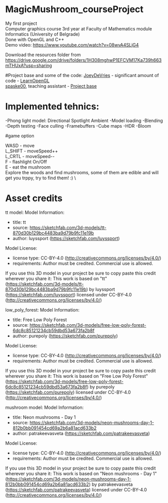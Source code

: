 # MagicMushroom_courseProject
My first project \
Computer graphics course 3rd year at Faculty of Mathematics module Informatics (University of Belgrade)   \
Done with OpenGL and C++ \
Demo video: https://www.youtube.com/watch?v=08wvA4SLjG4

Download the resources folder from https://drive.google.com/drive/folders/1H308mghwP1EFCVM17Ka739h663mTHUxA?usp=sharing

#Project base and some of the code:
[JoeyDeVries](https://github.com/JoeyDeVries/) - significant amount of code - [LearnOpenGL](https://github.com/JoeyDeVries/LearnOpenGL)  
[spaske00](https://github.com/spaske00), teaching assistant - [Project base](https://github.com/matf-racunarska-grafika/project_base/)


# Implemented tehnics:
-Phong light model:
  Directional
  Spotlight
  Ambient
-Model loading
-Blending
-Depth testing
-Face culling
-Framebuffers
-Cube maps
-HDR
-Bloom

#game option

WASD - move \
L_SHIFT - moveSpeed++ \
L_CRTL - moveSpeed-- \
F - flashlight On/Off \
E - eat the mushroom \
Explore the woods and find mushrooms, some of them are edible and will get you trppy, try to find them! :) \

# Asset credits
tt model:
Model Information:
* title:	tt
* source:	https://sketchfab.com/3d-models/tt-870d30b129bc4483ba9d79b9fc11e19b
* author:	luyssport (https://sketchfab.com/luyssport)

Model License:
* license type:	CC-BY-4.0 (http://creativecommons.org/licenses/by/4.0/)
* requirements:	Author must be credited. Commercial use is allowed.

If you use this 3D model in your project be sure to copy paste this credit wherever you share it:
This work is based on "tt" (https://sketchfab.com/3d-models/tt-870d30b129bc4483ba9d79b9fc11e19b) by luyssport (https://sketchfab.com/luyssport) licensed under CC-BY-4.0 (http://creativecommons.org/licenses/by/4.0/)

low_poly_forest:
Model Information:
* title:	Free Low Poly Forest
* source:	https://sketchfab.com/3d-models/free-low-poly-forest-6dc8c85121234cb59dbd53a673fa2b8f
* author:	purepoly (https://sketchfab.com/purepoly)

Model License:
* license type:	CC-BY-4.0 (http://creativecommons.org/licenses/by/4.0/)
* requirements:	Author must be credited. Commercial use is allowed.

If you use this 3D model in your project be sure to copy paste this credit wherever you share it:
This work is based on "Free Low Poly Forest" (https://sketchfab.com/3d-models/free-low-poly-forest-6dc8c85121234cb59dbd53a673fa2b8f) by purepoly (https://sketchfab.com/purepoly) licensed under CC-BY-4.0 (http://creativecommons.org/licenses/by/4.0/)

mushroom model:
Model Information:
* title:	Neon mushrooms - Day 1
* source:	https://sketchfab.com/3d-models/neon-mushrooms-day-1-812b0bb091454cd69a2b6a81acd633b2
* author:	patrakeevasveta (https://sketchfab.com/patrakeevasveta)

Model License:
* license type:	CC-BY-4.0 (http://creativecommons.org/licenses/by/4.0/)
* requirements:	Author must be credited. Commercial use is allowed.

If you use this 3D model in your project be sure to copy paste this credit wherever you share it:
This work is based on "Neon mushrooms - Day 1" (https://sketchfab.com/3d-models/neon-mushrooms-day-1-812b0bb091454cd69a2b6a81acd633b2) by patrakeevasveta (https://sketchfab.com/patrakeevasveta) licensed under CC-BY-4.0 (http://creativecommons.org/licenses/by/4.0/)




